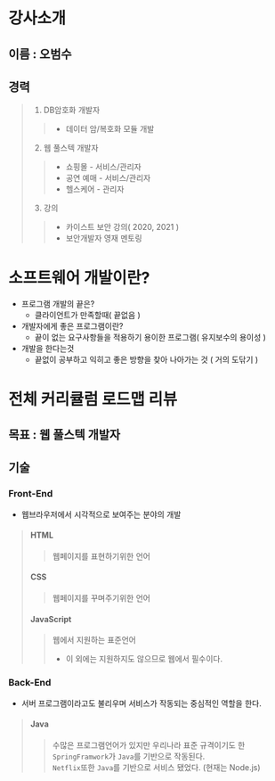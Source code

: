 # 강사소개
## 이름 : 오범수
## 경력 
> 1. DB암호화 개발자 
> > - 데이터 암/복호화 모듈 개발
> 2. 웹 풀스텍 개발자
> > - 쇼핑몰 - 서비스/관리자
> > - 공연 예매 - 서비스/관리자
> > - 헬스케어 - 관리자
> 3. 강의
> > - 카이스트 보안 강의( 2020, 2021 )
> > - 보안개발자 영재 멘토링

# 소프트웨어 개발이란?
- 프로그램 개발의 끝은?
  - 클라이언트가 만족할때( 끝없음 )
- 개발자에게 좋은 프로그램이란?
  - 끝이 없는 요구사항들을 적용하기 용이한 프로그램( 유지보수의 용이성 )
- 개발을 한다는것
  - 끝없이 공부하고 익히고 좋은 방향을 찾아 나아가는 것 ( 거의 도닦기 )

# 전체 커리큘럼 로드맵 리뷰
## 목표 : 웹 풀스텍 개발자
## 기술
### Front-End
 - 웹브라우저에서 시각적으로 보여주는 분야의 개발
> #### HTML
> > 웹페이지를 표현하기위한 언어
> 
> #### CSS
> > 웹페이지를 꾸며주기위한 언어
>
> #### JavaScript
> > 웹에서 지원하는 표준언어 
> > - 이 외에는 지원하지도 않으므로 웹에서 필수이다.

### Back-End
 - 서버 프로그램이라고도 불리우며 서비스가 작동되는 중심적인 역할을 한다.
> #### Java
> > 수많은 프로그램언어가 있지만 우리나라 표준 규격이기도 한 `SpringFramwork`가 `Java`를 기반으로 작동된다.<br> 
> > `Netflix`또한 `Java`를 기반으로 서비스 됐었다. (현재는 Node.js)